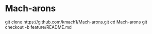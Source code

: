 # Mach-arons
git clone https://github.com/kmach1/Mach-arons.git
cd Mach-arons
git checkout -b feature/README.md
